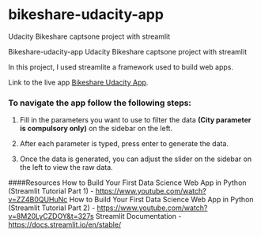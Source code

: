 # bikeshare-udacity-app
Udacity Bikeshare captsone project with streamlit

Bikeshare-udacity-app
Udacity Bikeshare captsone project with streamlit

In this project, I used streamlite a framework used to build web apps.

Link to the live app [Bikeshare Udacity App](https://bikeshare-udacity-app.herokuapp.com/).

### To navigate the app follow the following steps:
1. Fill in the parameters you want to use to filter the data **(City parameter is compulsory only)** on the sidebar on the left.


2. After each parameter is typed, press enter to generate the data.


3. Once the data is generated, you can adjust the slider on the sidebar on the left to view the raw data.


####Resources
How to Build Your First Data Science Web App in Python (Streamlit Tutorial Part 1) - https://www.youtube.com/watch?v=ZZ4B0QUHuNc
How to Build Your First Data Science Web App in Python (Streamlit Tutorial Part 2) - https://www.youtube.com/watch?v=8M20LyCZDOY&t=327s
Streamlit Documentation - https://docs.streamlit.io/en/stable/
